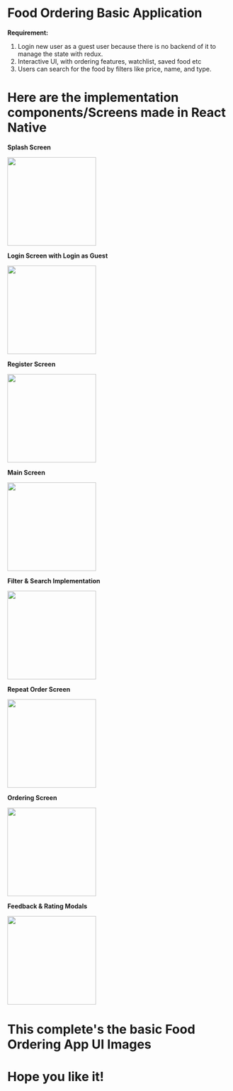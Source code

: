# Food Ordering Basic Application

**Requirement:** 
1. Login new user as a guest user because there is no backend of it to manage the state with redux.
2. Interactive UI, with ordering features, watchlist, saved food etc
3. Users can search for the food by filters like price, name, and type.

# Here are the implementation components/Screens made in React Native

**Splash Screen**

<img src="https://github.com/user-attachments/assets/8e69f039-fe46-4cea-bc8e-0159829e29f0" width="200" />

**Login Screen with Login as Guest**

<img src="https://github.com/user-attachments/assets/b110d496-4ad9-4a88-922d-1566d73c941d" width="200" />

**Register Screen**

<img src="https://github.com/user-attachments/assets/dac42188-3b88-48c8-91a0-5519cc45affa" width="200" />

**Main Screen**

<img src="https://github.com/user-attachments/assets/63bf0aed-fcd6-45fe-808d-3e55f3292c23" width="200" />

**Filter & Search Implementation**

<img src="https://github.com/user-attachments/assets/9f376344-f9d5-4122-b0fa-57a811f801ee" width="200" />

**Repeat Order Screen**

<img src="https://github.com/user-attachments/assets/c24401f1-b7bf-4fce-980f-22b54048ed06" width="200" />

**Ordering Screen**

<img src="https://github.com/user-attachments/assets/9999eb78-9f91-4d5b-a227-246f5039d52e" width="200" />

**Feedback & Rating Modals**

<img src="(https://github.com/user-attachments/assets/60c40400-ac4a-4ea5-9f46-ecdfea7ed377" width="200" />

# This complete's the basic Food Ordering App UI Images
# Hope you like it! 
